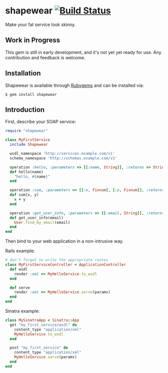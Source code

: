 shapewear [![Build Status](https://secure.travis-ci.org/elementar/shapewear.png)](http://travis-ci.org/elementar/shapewear)
=========

Make your fat service look skinny.

Work in Progress
----------------

This gem is still in early development, and it's not yet yet ready for use. Any contribution and feedback is welcome.

Installation
------------

Shapewear is available through [Rubygems](http://rubygems.org/gems/shapewear) and can be installed via:

```
$ gem install shapewear
```

Introduction
------------

First, describe your SOAP service:

``` ruby
require "shapewear"

class MyFirstService
  include Shapewear

  wsdl_namespace 'http://services.example.com/v1'
  schema_namespace 'http://schemas.example.com/v1'

  operation :hello, :parameters => [[:name, String]], :returns => String
  def hello(name)
    "hello, #{name}"
  end

  operation :sum, :parameters => [[:x, Fixnum], [:y, Fixnum]], :returns => Fixnum
  def sum(x, y)
    x + y
  end

  operation :get_user_info, :parameters => [[:email, String]], :returns => { :name => String, :birthday => DateTime }
  def get_user_info(email)
    User.find_by_email(email)
  end
end
```

Then bind to your web application in a non-intrusive way.

Rails example:

``` ruby
# don't forget to write the appropriate routes
class MyFirstServiceController < ApplicationController
  def wsdl
    render :xml => MyHelloService.to_wsdl
  end

  def serve
    render :xml => MyHelloService.serve(params)
  end
end
```

Sinatra example:

``` ruby
class MySinatraApp < Sinatra::App
  get "my_first_service/wsdl" do
    content_type "application/xml"
    MyHelloService.to_wsdl
  end

  post "my_first_service" do
    content_type "application/xml"
    MyHelloService.serve(params)
  end
end
```

